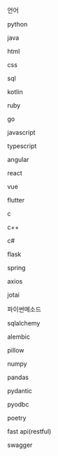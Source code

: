언어

python

java

html

css

sql

kotlin

ruby

go

javascript

typescript

angular

react

vue

flutter

c

c++

c#

flask

spring

axios

jotai






파이썬메소드

sqlalchemy

alembic

pillow

numpy

pandas

pydantic

pyodbc

poetry

fast api(restful)

swagger
